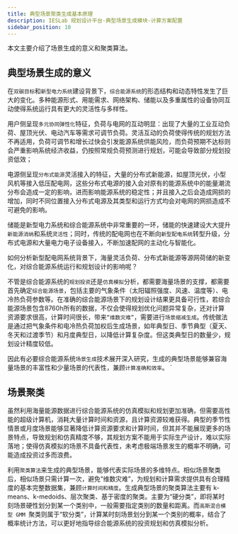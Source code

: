 ```yaml
---
title: 典型场景聚类生成基本原理
description: IESLab 规划设计平台-典型场景生成模块-计算方案配置
sidebar_position: 10
---
```


本文主要介绍了场景生成的意义和聚类算法。

## 典型场景生成的意义

在`双碳目标`和`新型电力系统`建设背景下，`综合能源系统`的形态结构和动态特性发生了巨大的变化。多种能源形式、用能需求、网络架构、储能以及多重属性的设备协同互动使得系统运行具有更大的灵活性与多样性。

用户侧呈现`多元协同弹性化`特征，负荷与电网的互动明显：出现了大量的工业互动负荷、屋顶光伏、电动汽车等需求可调节负荷。灵活互动的负荷使得传统的规划方法不再适用，负荷可调节和增长过快会引发能源系统供能风险，而负荷预期不达标则会严重影响系统经济收益，仍按照常规负荷预测进行规划，可能会导致部分规划投资低效；

电源侧呈现`分布式能源`灵活接入的特征，大量的分布式新能源，如屋顶光伏，小型风机等接入低压配电网，这些分布式电源的接入会对原有的能源系统中的能量潮流分布会造成一定的影响，进而影响能源系统的稳定性；并且接入之后会造成网损的增加，同时不同位置接入分布式电源及其类型和运行方式均会对电网的网损造成不可避免的影响。

储能是新型电力系统和综合能源系统中非常重要的一环，储能的快速建设大大提升`新能源消纳`和系统`灵活性`；同时，传统的配电网也在不断向`新型配电系统`转型升级，分布式电源和大量电力电子设备接入，不断加速配网的主动化与智能化。

如何分析新型配电网系统背景下，海量灵活负荷、分布式新能源等源网荷储的新变化，对综合能源系统运行和规划设计的影响呢？

不管是综合能源系统的`规划投资`还是`仿真模拟`分析，都需要海量场景的支撑，都需要首先确定`综合能源场景`，包括主要的气象条件（太阳辐照强度、风速、温度等）、电冷热负荷参数等。在准确的综合能源场景下的规划设计结果更具备可行性，若综合能源场景包含8760h所有的数据，不仅会使得规划优化问题异常复杂，还对计算资源要求很高，计算时间很长，带来`“维数灾难”`，需要进行`场景缩减生成`。传统做法是通过把气象条件和电冷热负荷加权后生成场景，如年典型日、季节典型（夏天、冬天和过渡季节）和月度典型日，以降低计算复杂度。但这类典型日的数量少，规划设计精度较低。

因此有必要综合能源系统`场景生成`技术展开深入研究，生成的典型场景能够兼容海量场景的丰富性和少量场景的代表性，兼顾`计算准确和效率`。
`
## 场景聚类

虽然利用海量能源数据进行综合能源系统的仿真模拟和规划更加准确，但需要高性能的超级计算机，消耗大量计算时间和资源，且计算资源较难获得。典型的季节性情景或月度场景能够显著降低计算资源要求和计算时间，但其并不能展现更多的场景特点，导致规划和仿真精度不够，其规划方案不能用于实际生产设计，难以实际落地；使得仿真模拟的场景不具备代表性，未考虑极端场景发生的概率不明确，可能造成投资过多而浪费。

利用`聚类算法`来生成的典型场景，能够代表实际场景的多维特点。相似场景聚类后，相似场景只需计算一次，避免“维数灾难”，为规划和计算需求提供具有合理精度的基本完整数据集，兼顾`计算时间和精度`。生成典型场景的聚类算法主要有 k-means、k-medoids、层次聚类、基于密度的聚类。主要为“硬分类”，即将某时刻场景硬性划分到某一个类别中，一般需要指定类别的数量和距离。而`高斯混合模型 GMM `聚类则属于“软分类”，计算某时刻场景划分到某一个类别的概率，结合了概率统计方法，可以更好地指导综合能源系统的投资规划和仿真模拟分析。